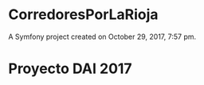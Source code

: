CorredoresPorLaRioja
====================

A Symfony project created on October 29, 2017, 7:57 pm.
# Proyecto DAI 2017
